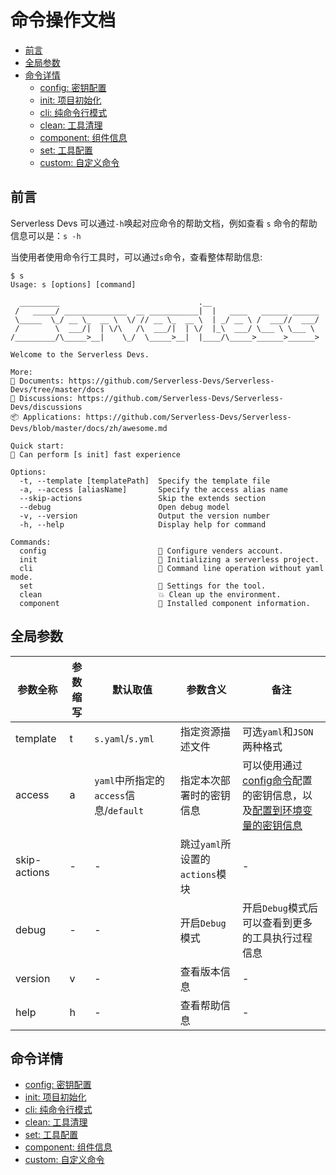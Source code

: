 # 命令操作文档

- [前言](#前言)
- [全局参数](#全局参数)
- [命令详情](#命令详情)
    - [config: 密钥配置](./config.md)
    - [init: 项目初始化](./init.md)
    - [cli: 纯命令行模式](./cli.md)
    - [clean: 工具清理](./clean.md)
    - [component: 组件信息](./component.md)
    - [set: 工具配置](./set.md)
    - [custom: 自定义命令](./custom.md)

## 前言

Serverless Devs 可以通过`-h`唤起对应命令的帮助文档，例如查看 `s` 命令的帮助信息可以是：`s -h`

当使用者使用命令行工具时，可以通过`s`命令，查看整体帮助信息:

```shell script
$ s
Usage: s [options] [command]

  _________                               .__
 /   _____/ ______________  __ ___________|  |   ____   ______ ______
 \_____  \_/ __ \_  __ \  \/ // __ \_  __ \  | _/ __ \ /  ___//  ___/
 /        \  ___/|  | \/\   /\  ___/|  | \/  |_\  ___/ \___ \ \___ \
/_________/\_____>__|    \_/  \_____>__|  |____/\_____>______>______>

Welcome to the Serverless Devs.

More: 
📘 Documents: https://github.com/Serverless-Devs/Serverless-Devs/tree/master/docs
🙌 Discussions: https://github.com/Serverless-Devs/Serverless-Devs/discussions
📦 Applications: https://github.com/Serverless-Devs/Serverless-Devs/blob/master/docs/zh/awesome.md

Quick start:
🍻 Can perform [s init] fast experience

Options:
  -t, --template [templatePath]  Specify the template file
  -a, --access [aliasName]       Specify the access alias name
  --skip-actions                 Skip the extends section
  --debug                        Open debug model
  -v, --version                  Output the version number
  -h, --help                     Display help for command

Commands:
  config                         👤 Configure venders account.
  init                           💞 Initializing a serverless project.
  cli                            🐚 Command line operation without yaml mode.
  set                            🔧 Settings for the tool.
  clean                          💥 Clean up the environment.
  component                      🔌 Installed component information.
```

## 全局参数

| 参数全称 | 参数缩写 | 默认取值 | 参数含义 | 备注 |
|-----|-----|-----|-----|-----|
| template | t | `s.yaml`/`s.yml` | 指定资源描述文件 | 可选`yaml`和`JSON`两种格式 | 
| access | a | `yaml`中所指定的`access`信息/`default` | 指定本次部署时的密钥信息 | 可以使用通过[config命令](./command/config.md#config-add-命令)配置的密钥信息，以及[配置到环境变量的密钥信息](./command/config.md#通过环境变量配置密钥信息) | 
| skip-actions | - | - | 跳过`yaml`所设置的`actions`模块 | - | 
| debug | - | - | 开启`Debug`模式 | 开启`Debug`模式后可以查看到更多的工具执行过程信息 | 
| version | v | - | 查看版本信息 | - | 
| help | h | - | 查看帮助信息 | - | 

## 命令详情

- [config: 密钥配置](./config.md)
- [init: 项目初始化](./init.md)
- [cli: 纯命令行模式](./cli.md)
- [clean: 工具清理](./clean.md)
- [set: 工具配置](./set.md)
- [component: 组件信息](./component.md)
- [custom: 自定义命令](./custom.md)